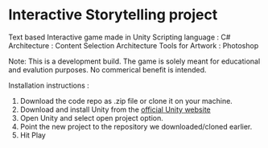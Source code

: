 # Interactive Storytelling project
Text based Interactive game made in Unity
Scripting language : C#
Architecture       : Content Selection Architecture
Tools for Artwork  : Photoshop

Note: This is a development build. 
      The game is solely meant for educational and evalution purposes. 
      No commerical benefit is intended.

Installation instructions : 

1. Download the code repo as .zip file or clone it on your machine.
2. Download and install Unity from the [official Unity website](https://unity3d.com/get-unity)
3. Open Unity and select open project option.
4. Point the new project to the repository we downloaded/cloned earlier.
5. Hit Play




